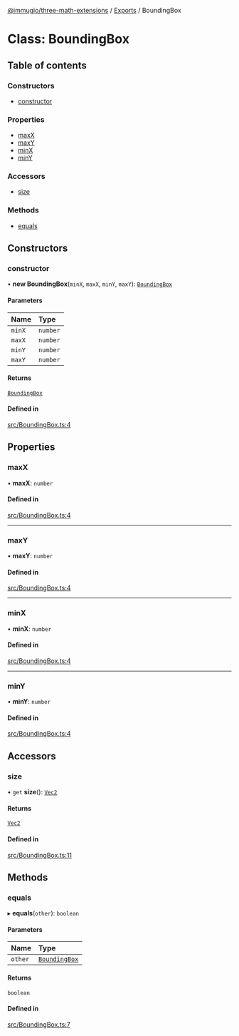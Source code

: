[@immugio/three-math-extensions](../../README.md) / [Exports](../modules.md) / BoundingBox

# Class: BoundingBox

## Table of contents

### Constructors

- [constructor](BoundingBox.md#constructor)

### Properties

- [maxX](BoundingBox.md#maxx)
- [maxY](BoundingBox.md#maxy)
- [minX](BoundingBox.md#minx)
- [minY](BoundingBox.md#miny)

### Accessors

- [size](BoundingBox.md#size)

### Methods

- [equals](BoundingBox.md#equals)

## Constructors

### constructor

• **new BoundingBox**(`minX`, `maxX`, `minY`, `maxY`): [`BoundingBox`](BoundingBox.md)

#### Parameters

| Name | Type |
| :------ | :------ |
| `minX` | `number` |
| `maxX` | `number` |
| `minY` | `number` |
| `maxY` | `number` |

#### Returns

[`BoundingBox`](BoundingBox.md)

#### Defined in

[src/BoundingBox.ts:4](https://github.com/Immugio/three-math-extensions/blob/336678b/src/BoundingBox.ts#L4)

## Properties

### maxX

• **maxX**: `number`

#### Defined in

[src/BoundingBox.ts:4](https://github.com/Immugio/three-math-extensions/blob/336678b/src/BoundingBox.ts#L4)

___

### maxY

• **maxY**: `number`

#### Defined in

[src/BoundingBox.ts:4](https://github.com/Immugio/three-math-extensions/blob/336678b/src/BoundingBox.ts#L4)

___

### minX

• **minX**: `number`

#### Defined in

[src/BoundingBox.ts:4](https://github.com/Immugio/three-math-extensions/blob/336678b/src/BoundingBox.ts#L4)

___

### minY

• **minY**: `number`

#### Defined in

[src/BoundingBox.ts:4](https://github.com/Immugio/three-math-extensions/blob/336678b/src/BoundingBox.ts#L4)

## Accessors

### size

• `get` **size**(): [`Vec2`](Vec2.md)

#### Returns

[`Vec2`](Vec2.md)

#### Defined in

[src/BoundingBox.ts:11](https://github.com/Immugio/three-math-extensions/blob/336678b/src/BoundingBox.ts#L11)

## Methods

### equals

▸ **equals**(`other`): `boolean`

#### Parameters

| Name | Type |
| :------ | :------ |
| `other` | [`BoundingBox`](BoundingBox.md) |

#### Returns

`boolean`

#### Defined in

[src/BoundingBox.ts:7](https://github.com/Immugio/three-math-extensions/blob/336678b/src/BoundingBox.ts#L7)
